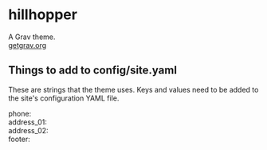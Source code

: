 # hillhopper

A Grav theme.  
[getgrav.org](https://getgrav.org/)


## Things to add to config/site.yaml

These are strings that the theme uses. Keys and values need to be added to the site's configuration YAML file.  

phone:  
address_01:  
address_02:  
footer:  
